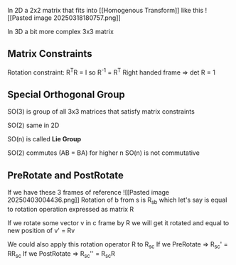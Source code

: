 In 2D a 2x2 matrix that fits into [[Homogenous Transform]] like this
![[Pasted image 20250318180757.png]]

In 3D a bit more complex 3x3 matrix

## Matrix Constraints 
Rotation constraint: R<sup>T</sup>R = I so R<sup>-1</sup> = R<sup>T</sup>
Right handed frame => det R = 1

## Special Orthogonal Group
SO(3) is group of all 3x3 matrices that satisfy matrix constraints

SO(2) same in 2D

SO(n) is called **Lie Group**

SO(2) commutes (AB = BA)
for higher n SO(n) is not commutative

## PreRotate and PostRotate
If we have these 3 frames of reference
![[Pasted image 20250403004436.png]]
Rotation of b from s is R<sub>sb</sub> which let's say is equal to rotation operation expressed as matrix R

If we rotate some vector v in c frame by R we will get it rotated and equal to new position of 
v' = Rv

We could also apply this rotation operator R to R<sub>sc</sub>
If we PreRotate => R<sub>sc</sub>' = RR<sub>sc</sub>
If we PostRotate => R<sub>sc</sub>'' = R<sub>sc</sub>R
